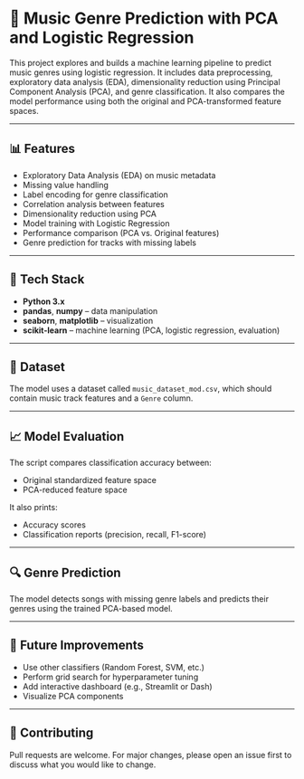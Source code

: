# 🎵 Music Genre Prediction with PCA and Logistic Regression

This project explores and builds a machine learning pipeline to predict music genres using logistic regression. It includes data preprocessing, exploratory data analysis (EDA), dimensionality reduction using Principal Component Analysis (PCA), and genre classification. It also compares the model performance using both the original and PCA-transformed feature spaces.

---

## 📊 Features

- Exploratory Data Analysis (EDA) on music metadata
- Missing value handling
- Label encoding for genre classification
- Correlation analysis between features
- Dimensionality reduction using PCA
- Model training with Logistic Regression
- Performance comparison (PCA vs. Original features)
- Genre prediction for tracks with missing labels

---

## 🧪 Tech Stack

- **Python 3.x**
- **pandas**, **numpy** – data manipulation
- **seaborn**, **matplotlib** – visualization
- **scikit-learn** – machine learning (PCA, logistic regression, evaluation)

---

## 📁 Dataset

The model uses a dataset called `music_dataset_mod.csv`, which should contain music track features and a `Genre` column. 


---



## 📈 Model Evaluation

The script compares classification accuracy between:
- Original standardized feature space
- PCA-reduced feature space

It also prints:
- Accuracy scores
- Classification reports (precision, recall, F1-score)

---

## 🔍 Genre Prediction

The model detects songs with missing genre labels and predicts their genres using the trained PCA-based model.

---

## 🧠 Future Improvements

- Use other classifiers (Random Forest, SVM, etc.)
- Perform grid search for hyperparameter tuning
- Add interactive dashboard (e.g., Streamlit or Dash)
- Visualize PCA components

---

## 🤝 Contributing

Pull requests are welcome. For major changes, please open an issue first to discuss what you would like to change.


